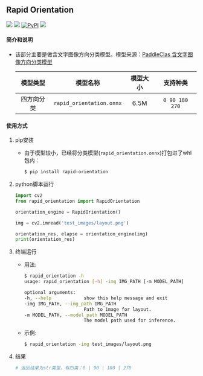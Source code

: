 ## Rapid Orientation
<p align="left">
    <a href=""><img src="https://img.shields.io/badge/Python->=3.6,<=3.11-aff.svg"></a>
    <a href=""><img src="https://img.shields.io/badge/OS-Linux%2C%20Win%2C%20Mac-pink.svg"></a>
    <a href="https://pypi.org/project/rapid-orientation/"><img alt="PyPI" src="https://img.shields.io/pypi/v/rapid-orientation"></a>
    <a href="https://pepy.tech/project/rapid-orientation"><img src="https://static.pepy.tech/personalized-badge/rapid-orientation?period=total&units=abbreviation&left_color=grey&right_color=blue&left_text=Downloads"></a>
</p>

#### 简介和说明
- 该部分主要是做含文字图像方向分类模型。模型来源：[PaddleClas 含文字图像方向分类模型](https://github.com/PaddlePaddle/PaddleClas/blob/177e4be74639c0960efeae2c5166d3226c9a02eb/docs/zh_CN/models/PULC/PULC_text_image_orientation.md)

    | 模型类型  |        模型名称         | 模型大小 |                           支持种类                           |
    |:---:|:---:|:---:|:---:|
    |   四方向分类   |   `rapid_orientation.onnx`   |  6.5M | `0 90 180 270`|

#### 使用方式
1. pip安装
   - 由于模型较小，已经将分类模型(`rapid_orientation.onnx`)打包进了whl包内：
        ```bash
        $ pip install rapid-orientation
        ```
2. python脚本运行
    ```python
    import cv2
    from rapid_orientation import RapidOrientation

    orientation_engine = RapidOrientation()

    img = cv2.imread('test_images/layout.png')

    orientation_res, elapse = orientation_engine(img)
    print(orientation_res)
    ```

3. 终端运行
   - 用法:
     ```bash
     $ rapid_orientation -h
     usage: rapid_orientation [-h] -img IMG_PATH [-m MODEL_PATH]

     optional arguments:
     -h, --help            show this help message and exit
     -img IMG_PATH, --img_path IMG_PATH
                           Path to image for layout.
     -m MODEL_PATH, --model_path MODEL_PATH
                           The model path used for inference.
     ```
   - 示例:
     ```bash
     $ rapid_orientation -img test_images/layout.png
     ```

4. 结果
    ```python
    # 返回结果为str类型，有四类：0 | 90 | 180 | 270
    ```
